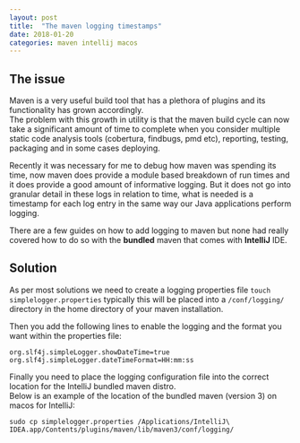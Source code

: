 ```yaml
---
layout: post
title:  "The maven logging timestamps"
date: 2018-01-20
categories: maven intellij macos
---
```


## The issue
Maven is a very useful build tool that has a plethora of plugins and its functionality has grown accordingly.  
The problem with this growth in utility is that the maven build cycle can now take a significant amount of time to complete when you consider multiple static code analysis tools (cobertura, findbugs, pmd etc), reporting, testing, packaging and in some cases deploying.
 
Recently it was necessary for me to debug how maven was spending its time, now maven does provide a module based breakdown of run times and it does provide a good amount of informative logging. But it does not go into granular detail in these logs in relation to time, what is needed is a timestamp for each log entry in the same way our Java applications perform logging.  

There are a few guides on how to add logging to maven but none had really covered how to do so with the **bundled** maven that comes with **IntelliJ** IDE.   

## Solution 
As per most solutions we need to create a logging properties file `touch simplelogger.properties` typically this will be placed into a `/conf/logging/` directory in the home directory of your maven installation.

Then you add the following lines to enable the logging and the format you want within the properties file:  
```
org.slf4j.simpleLogger.showDateTime=true
org.slf4j.simpleLogger.dateTimeFormat=HH:mm:ss
```

Finally you need to place the logging configuration file into the correct location for the IntelliJ bundled maven distro.  
Below is an example of the location of the bundled maven (version 3) on macos for IntelliJ:  
```
sudo cp simplelogger.properties /Applications/IntelliJ\ IDEA.app/Contents/plugins/maven/lib/maven3/conf/logging/
```

